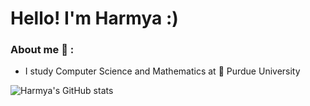 # Hello! I'm Harmya :)

### About me :dart: :
- I study Computer Science and Mathematics at :steam_locomotive: Purdue University

![Harmya's GitHub stats](https://github-readme-stats.vercel.app/api/top-langs/?username=harmya&hide=Jupyter%20Notebook&theme=buefy)

